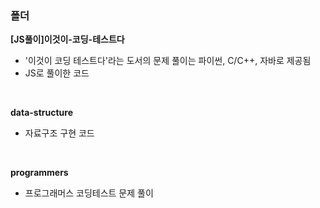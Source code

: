 ### 폴더
**[JS풀이]이것이-코딩-테스트다**
- '이것이 코딩 테스트다'라는 도서의 문제 풀이는 파이썬, C/C++, 자바로 제공됨
-  JS로 풀이한 코드
</br>

**data-structure**
- 자료구조 구현 코드
</br>

**programmers**
- 프로그래머스 코딩테스트 문제 풀이
